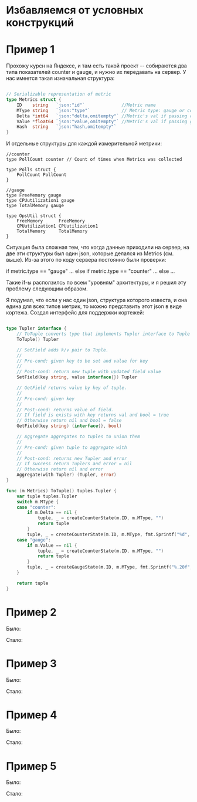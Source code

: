 # Избавляемся от условных конструкций

# Пример 1

Прохожу курсн на Яндексе, и там есть такой проект -- собираются два типа показателей counter и gauge, и нужно их передавать на сервер.
У нас имеется такая изначальная структура:
```go

// Serializable representation of metric
type Metrics struct {
	ID    string   `json:"id"`              //Metric name
	MType string   `json:"type"`            // Metric type: gauge or counter
	Delta *int64   `json:"delta,omitempty"` //Metric's val if passing counter
	Value *float64 `json:"value,omitempty"` //Metric's val if passing gauge
	Hash  string   `json:"hash,omitempty"`
}
```

И отдельные структуры для каждой измерительной метрики:
```
//counter
type PollCount counter // Count of times when Metrics was collected

type Polls struct {
	PollCount PollCount
}

//gauge
type FreeMemory gauge
type CPUutilization1 gauge
type TotalMemory gauge

type OpsUtil struct {
	FreeMemory      FreeMemory
	CPUutilization1 CPUutilization1
	TotalMemory     TotalMemory
}
```
Ситуация была сложная тем, что когда данные приходили на сервер, на две эти структуры был один json, которые делался из Metrics (см. выше).
Из-за этого по коду сервера постоянно были проверки:

if metric.type == "gauge" ...
else if metric.type == "counter" ...
else ...

Такие if-ы расползилсь по всем "уровням" архитектуры, и я решил эту проблему следующим образом.

Я подумал, что если у нас один json, структура которого известа, и она едина для всех типов метрик, то можно представить этот json в виде кортежа.
Создал интерфейс для поддержки кортежей:
```go

type Tupler interface {
	// ToTuple converts type that implements Tupler interface to Tuple
	ToTuple() Tupler

	// SetField adds k/v pair to Tuple.
	//
	// Pre-cond: given key to be set and value for key
	//
	// Post-cond: return new tuple with updated field value
	SetField(key string, value interface{}) Tupler

	// GetField returns value by key of tuple.
	//
	// Pre-cond: given key
	//
	// Post-cond: returns value of field.
	// If field is exists with key returns val and bool = true
	// Otherwise return nil and bool = false
	GetField(key string) (interface{}, bool)

	// Aggregate aggregates to tuples to union them
	//
	// Pre-cond: given tuple to aggregate with
	//
	// Post-cond: returns new Tupler and error
	// If success return Tuplers and error = nil
	// Otherwise return nil and error
	Aggregate(with Tupler) (Tupler, error)
}
```

```go
func (m Metrics) ToTuple() tuples.Tupler {
	var tuple tuples.Tupler
	switch m.MType {
	case "counter":
		if m.Delta == nil {
			tuple, _ = createCounterState(m.ID, m.MType, "")
			return tuple
		}
		tuple, _ = createCounterState(m.ID, m.MType, fmt.Sprintf("%d", *m.Delta))
	case "gauge":
		if m.Value == nil {
			tuple, _ = createCounterState(m.ID, m.MType, "")
			return tuple
		}
		tuple, _ = createGaugeState(m.ID, m.MType, fmt.Sprintf("%.20f", *m.Value))
	}

	return tuple
}
```


# Пример 2

Было:

Стало:


# Пример 3

Было:

Стало:


# Пример 4

Было:

Стало:


# Пример 5

Было:

Стало:
